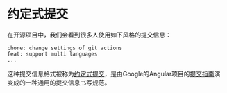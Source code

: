 # 约定式提交

在开源项目中，我们会看到很多人使用如下风格的提交信息：

```
chore: change settings of git actions
feat: support multi languages
...
```

这种提交信息格式被称为[约定式提交](https://www.conventionalcommits.org/zh-hans/v1.0.0/)，是由Google的Angular项目的[提交指南](https://github.com/angular/angular/blob/22b96b9/CONTRIBUTING.md#-commit-message-guidelines)演变成的一种通用的提交信息书写规范。
